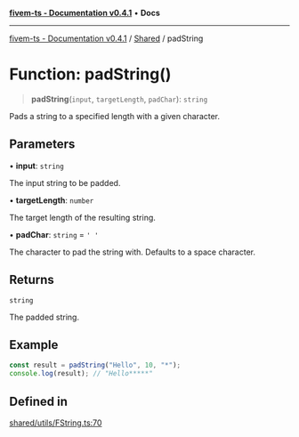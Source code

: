 [**fivem-ts - Documentation v0.4.1**](../../../README.md) • **Docs**

***

[fivem-ts - Documentation v0.4.1](../../../README.md) / [Shared](../README.md) / padString

# Function: padString()

> **padString**(`input`, `targetLength`, `padChar`): `string`

Pads a string to a specified length with a given character.

## Parameters

• **input**: `string`

The input string to be padded.

• **targetLength**: `number`

The target length of the resulting string.

• **padChar**: `string` = `' '`

The character to pad the string with. Defaults to a space character.

## Returns

`string`

The padded string.

## Example

```ts
const result = padString("Hello", 10, "*");
console.log(result); // "Hello*****"
```

## Defined in

[shared/utils/FString.ts:70](https://github.com/Purpose-Dev/fivem-ts/blob/main/src/shared/utils/FString.ts#L70)
